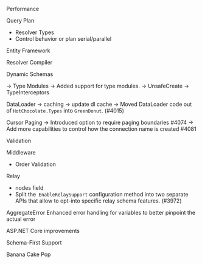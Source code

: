 Performance

Query Plan

- Resolver Types
- Control behavior or plan serial/parallel

Entity Framework

Resolver Compiler

Dynamic Schemas

-> Type Modules -> Added support for type modules.
-> UnsafeCreate
-> TypeInterceptors

DataLoader
-> caching
-> update dl cache
-> Moved DataLoader code out of `HotChocolate.Types` into `GreenDonut`. (#4015)

Cursor Paging
-> Introduced option to require paging boundaries #4074
-> Add more capabilities to control how the connection name is created #4081

Validation

Middleware

- Order Validation

Relay

- nodes field
- Split the` EnableRelaySupport` configuration method into two separate APIs that allow to opt-into specific relay schema features. (#3972)

AggregateError
Enhanced error handling for variables to better pinpoint the actual error

ASP.NET Core improvements

Schema-First Support

Banana Cake Pop
